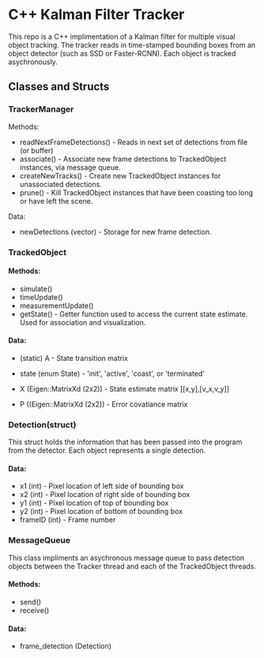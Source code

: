 # C++ Kalman Filter Tracker

This repo is a C++ implimentation of a Kalman filter for multiple visual object tracking. The tracker reads in time-stamped bounding boxes from an object detector (such as SSD or Faster-RCNN). Each object is tracked asychronously.


## Classes and Structs

### TrackerManager
Methods:
- readNextFrameDetections() - Reads in next set of detections from file (or buffer)
- associate() - Associate new frame detections to TrackedObject instances, via message queue.
- createNewTracks() - Create new TrackedObject instances for unassociated detections. 
- prune() - Kill TrackedObject instances that have been coasting too long or have left the scene.

Data:
- newDetections (vector<Detection>) - Storage for new frame detection.

### TrackedObject
#### Methods:
- simulate()
- timeUpdate()
- measurementUpdate()
- getState() - Getter function used to access the current state estimate. Used for association and visualization. 
#### Data:
- (static) A - State transition matrix

- state (enum State) - 'init', 'active', 'coast', or 'terminated' 
- X (Eigen::MatrixXd (2x2)) - State estimate matrix [[x,y],[v_x,v_y]] 
- P ((Eigen::MatrixXd (2x2)) - Error covatiance matrix

### Detection(struct)
This struct holds the information that has been passed into the program from the detector. Each object represents a single detection.

#### Data:
- x1 (int) - Pixel location of left side of bounding box
- x2 (int) - Pixel location of right side of bounding box
- y1 (int) - Pixel location of top of bounding box
- y2 (int) - Pixel location of bottom of bounding box
- frameID (int) - Frame number

### MessageQueue
This class impliments an asychronous message queue to pass detection objects between the Tracker thread and each of the TrackedObject threads. 

#### Methods:
- send()
- receive()

#### Data:
- frame_detection (Detection)
